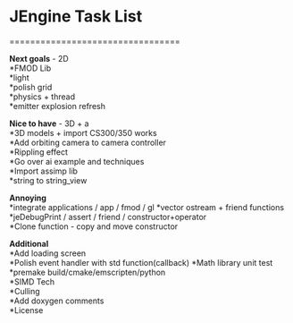 # JEngine Task List

=================================

**Next goals** - 2D  
*FMOD Lib  
*light  
*polish grid  
*physics + thread  
*emitter explosion refresh  

**Nice to have** - 3D + a  
*3D models + import CS300/350 works  
*Add orbiting camera to camera controller  
*Rippling effect  
*Go over ai example and techniques  
*Import assimp lib  
*string to string_view  

**Annoying**  
*integrate applications / app / fmod / gl
*vector ostream + friend functions  
*jeDebugPrint / assert / friend / constructor+operator  
*Clone function - copy and move constructor  
  
**Additional**  
*Add loading screen  
*Polish event handler with std function(callback)
*Math library unit test  
*premake build/cmake/emscripten/python  
*SIMD Tech  
*Culling  
*Add doxygen comments  
*License
